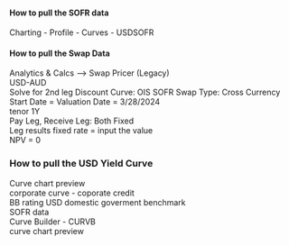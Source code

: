 #### How to pull the SOFR data
Charting - Profile - Curves - USDSOFR

#### How to pull the Swap Data
Analytics & Calcs --> Swap Pricer (Legacy) <br/>
USD-AUD <br/>
Solve for 2nd leg
Discount Curve: OIS SOFR
Swap Type: Cross Currency <br/>
Start Date = Valuation Date = 3/28/2024 <br/>
tenor 1Y <br/>
Pay Leg, Receive Leg: Both Fixed <br/>
Leg results fixed rate = input the value <br/>
NPV = 0

### How to pull the USD Yield Curve
Curve chart preview <br/>
corporate curve - coporate credit <br/>
BB rating USD domestic goverment benchmark <br/>
SOFR data <br/>
Curve Builder - CURVB <br/>
curve chart preview

